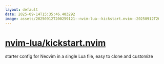 ```yaml
---
layout: default
date: 2025-09-14T15:35:46.403292
image: assets/20250912T200259121--nvim-lua--kickstart.nvim--20250912T200603670--cropped.png
---
```


# [nvim-lua/kickstart.nvim](https://github.com/nvim-lua/kickstart.nvim)

starter config for Neovim in a single Lua file, easy to clone and customize
